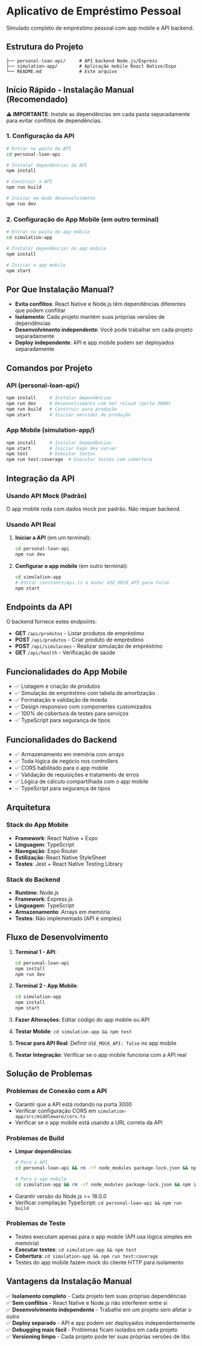 # Aplicativo de Empréstimo Pessoal

Simulado completo de empréstimo pessoal com app mobile e API backend.

## Estrutura do Projeto

```
├── personal-loan-api/     # API backend Node.js/Express
├── simulation-app/        # Aplicação mobile React Native/Expo  
└── README.md              # Este arquivo
```

## Início Rápido - Instalação Manual (Recomendado)

**⚠️ IMPORTANTE**: Instale as dependências em cada pasta separadamente para evitar conflitos de dependências.

### 1. Configuração da API
```bash
# Entrar na pasta da API
cd personal-loan-api

# Instalar dependências da API
npm install

# Construir a API
npm run build

# Iniciar em modo desenvolvimento
npm run dev
```

### 2. Configuração do App Mobile (em outro terminal)
```bash
# Entrar na pasta do app mobile
cd simulation-app

# Instalar dependências do app mobile
npm install

# Iniciar o app mobile
npm start
```

## Por Que Instalação Manual?

- **Evita conflitos**: React Native e Node.js têm dependências diferentes que podem conflitar
- **Isolamento**: Cada projeto mantém suas próprias versões de dependências
- **Desenvolvimento independente**: Você pode trabalhar em cada projeto separadamente
- **Deploy independente**: API e app mobile podem ser deployados separadamente

## Comandos por Projeto

### API (personal-loan-api/)
```bash
npm install     # Instalar dependências
npm run dev     # Desenvolvimento com hot reload (porta 3000)
npm run build   # Construir para produção
npm start       # Iniciar servidor de produção
```

### App Mobile (simulation-app/)
```bash
npm install     # Instalar dependências
npm start       # Iniciar Expo dev server
npm test        # Executar testes
npm run test:coverage  # Executar testes com cobertura
```

## Integração da API

### Usando API Mock (Padrão)
O app mobile roda com dados mock por padrão. Não requer backend.

### Usando API Real
1. **Iniciar a API** (em um terminal):
   ```bash
   cd personal-loan-api
   npm run dev
   ```

2. **Configurar o app mobile** (em outro terminal):
   ```bash
   cd simulation-app
   # Editar constants/Api.ts e mudar USE_MOCK_API para false
   npm start
   ```

## Endpoints da API

O backend fornece estes endpoints:

- **GET** `/api/produtos` - Listar produtos de empréstimo
- **POST** `/api/produtos` - Criar produto de empréstimo
- **POST** `/api/simulacoes` - Realizar simulação de empréstimo
- **GET** `/api/health` - Verificação de saúde

## Funcionalidades do App Mobile

- ✅ Listagem e criação de produtos
- ✅ Simulação de empréstimo com tabela de amortização
- ✅ Formatação e validação de moeda
- ✅ Design responsivo com componentes customizados
- ✅ 100% de cobertura de testes para serviços
- ✅ TypeScript para segurança de tipos

## Funcionalidades do Backend

- ✅ Armazenamento em memória com arrays
- ✅ Toda lógica de negócio nos controllers
- ✅ CORS habilitado para o app mobile
- ✅ Validação de requisições e tratamento de erros
- ✅ Lógica de cálculo compartilhada com o app mobile
- ✅ TypeScript para segurança de tipos

## Arquitetura

### Stack do App Mobile
- **Framework**: React Native + Expo
- **Linguagem**: TypeScript
- **Navegação**: Expo Router
- **Estilização**: React Native StyleSheet
- **Testes**: Jest + React Native Testing Library

### Stack do Backend
- **Runtime**: Node.js
- **Framework**: Express.js
- **Linguagem**: TypeScript
- **Armazenamento**: Arrays em memória
- **Testes**: Não implementado (API é simples)

## Fluxo de Desenvolvimento

1. **Terminal 1 - API**:
   ```bash
   cd personal-loan-api
   npm install
   npm run dev
   ```

2. **Terminal 2 - App Mobile**:
   ```bash
   cd simulation-app  
   npm install
   npm start
   ```

3. **Fazer Alterações**: Editar código do app mobile ou API
4. **Testar Mobile**: `cd simulation-app && npm test`
5. **Trocar para API Real**: Definir `USE_MOCK_API: false` no app mobile
6. **Testar Integração**: Verificar se o app mobile funciona com a API real

## Solução de Problemas

### Problemas de Conexão com a API
- Garantir que a API está rodando na porta 3000
- Verificar configuração CORS em `simulation-app/src/middleware/cors.ts`
- Verificar se o app mobile está usando a URL correta da API

### Problemas de Build
- **Limpar dependências**:
  ```bash
  # Para a API
  cd personal-loan-api && rm -rf node_modules package-lock.json && npm install
  
  # Para o app mobile  
  cd simulation-app && rm -rf node_modules package-lock.json && npm install
  ```
- Garantir versão do Node.js >= 18.0.0
- Verificar compilação TypeScript: `cd personal-loan-api && npm run build`

### Problemas de Teste
- Testes executam apenas para o app mobile (API usa lógica simples em memória)
- **Executar testes**: `cd simulation-app && npm test`
- **Cobertura**: `cd simulation-app && npm run test:coverage`
- Testes do app mobile fazem mock do cliente HTTP para isolamento

## Vantagens da Instalação Manual

✅ **Isolamento completo** - Cada projeto tem suas próprias dependências  
✅ **Sem conflitos** - React Native e Node.js não interferem entre si  
✅ **Desenvolvimento independente** - Trabalhe em um projeto sem afetar o outro  
✅ **Deploy separado** - API e app podem ser deployados independentemente  
✅ **Debugging mais fácil** - Problemas ficam isolados em cada projeto  
✅ **Versioning limpo** - Cada projeto pode ter suas próprias versões de libs